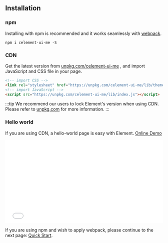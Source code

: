 ## Installation

### npm

Installing with npm is recommended and it works seamlessly with [webpack](https://webpack.js.org/).

```shell
npm i celement-ui-me -S
```

### CDN

Get the latest version from [unpkg.com/celement-ui-me](https://unpkg.com/celement-ui-me/) , and import JavaScript and CSS file in your page.

```html
<!-- import CSS -->
<link rel="stylesheet" href="https://unpkg.com/celement-ui-me/lib/theme-chalk/index.css">
<!-- import JavaScript -->
<script src="https://unpkg.com/celement-ui-me/lib/index.js"></script>
```

:::tip
We recommend our users to lock Element's version when using CDN. Please refer to [unpkg.com](https://unpkg.com) for more information.
:::

### Hello world

If you are using CDN, a hello-world page is easy with Element. [Online Demo](https://codepen.io/bofeng/pen/poaEmJY)

<iframe height="265" style="width: 100%;" scrolling="no" title="Element demo" src="//codepen.io/bofeng/embed/poaEmJY/?height=265&theme-id=light&default-tab=html" frameborder="no" allowtransparency="true" allowfullscreen="true">
  See the Pen <a href='https://codepen.io/bofeng/pen/poaEmJY/'>Element demo</a> by hetech
  (<a href='https://codepen.io/bofeng'>@bofeng</a>) on <a href='https://codepen.io'>CodePen</a>.
</iframe>

If you are using npm and wish to apply webpack, please continue to the next page: [Quick Start](/#/en-US/component/quickstart).
